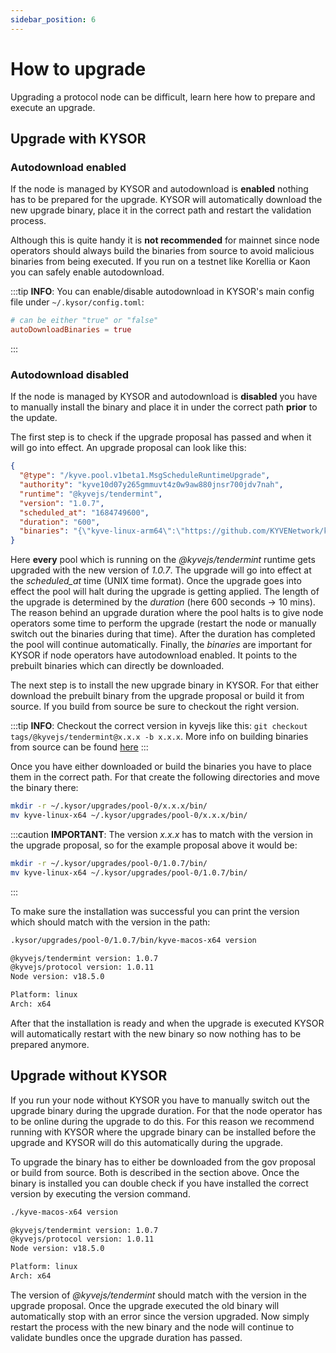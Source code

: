 ```yaml
---
sidebar_position: 6
---
```


# How to upgrade

Upgrading a protocol node can be difficult, learn here how to prepare and execute an upgrade.

## Upgrade with KYSOR

### Autodownload enabled

If the node is managed by KYSOR and autodownload is **enabled** nothing has to be prepared for the upgrade. KYSOR will automatically
download the new upgrade binary, place it in the correct path and restart the validation process.

Although this is quite handy it is
**not recommended** for mainnet since node operators should always build the binaries from source to avoid malicious binaries
from being executed. If you run on a testnet like Korellia or Kaon you can safely enable autodownload.

:::tip
**INFO**: You can enable/disable autodownload in KYSOR's main config file under `~/.kysor/config.toml`:

```toml
# can be either "true" or "false"
autoDownloadBinaries = true
```

:::

### Autodownload disabled

If the node is managed by KYSOR and autodownload is **disabled** you have to manually install the binary and place it in under the
correct path **prior** to the update.

The first step is to check if the upgrade proposal has passed and when it will go into effect. An upgrade proposal can look like this:

```json
{
  "@type": "/kyve.pool.v1beta1.MsgScheduleRuntimeUpgrade",
  "authority": "kyve10d07y265gmmuvt4z0w9aw880jnsr700jdv7nah",
  "runtime": "@kyvejs/tendermint",
  "version": "1.0.7",
  "scheduled_at": "1684749600",
  "duration": "600",
  "binaries": "{\"kyve-linux-arm64\":\"https://github.com/KYVENetwork/kyvejs/releases/download/%40kyvejs%2Ftendermint%401.0.7/kyve-linux-arm64.zip\",\"kyve-linux-x64\":\"https://github.com/KYVENetwork/kyvejs/releases/download/%40kyvejs%2Ftendermint%401.0.7/kyve-linux-x64.zip\",\"kyve-macos-x64\":\"https://github.com/KYVENetwork/kyvejs/releases/download/%40kyvejs%2Ftendermint%401.0.7/kyve-macos-x64.zip\"}"
}
```

Here **every** pool which is running on the _@kyvejs/tendermint_ runtime gets upgraded with the new version of _1.0.7_. The upgrade will go into effect
at the _scheduled_at_ time (UNIX time format). Once the upgrade goes into effect the pool will halt during the upgrade is getting applied. The length of the upgrade
is determined by the _duration_ (here 600 seconds -> 10 mins). The reason behind an upgrade duration where the pool halts is to give node operators some time to perform
the upgrade (restart the node or manually switch out the binaries during that time). After the duration has completed the pool will continue automatically. Finally, the
_binaries_ are important for KYSOR if node operators have autodownload enabled. It points to the prebuilt binaries which can directly be downloaded.

The next step is to install the new upgrade binary in KYSOR. For that either download the prebuilt binary from the upgrade proposal or build it from source. If you
build from source be sure to checkout the right version.

:::tip
**INFO**: Checkout the correct version in kyvejs like this: `git checkout tags/@kyvejs/tendermint@x.x.x -b x.x.x`. More info on building binaries from source can be found [here](/validators/protocol_nodes/pools/archway/installation.md#build-from-source)
:::

Once you have either downloaded or build the binaries you have to place them in the correct path. For that create the following directories and move the binary there:

```bash
mkdir -r ~/.kysor/upgrades/pool-0/x.x.x/bin/
mv kyve-linux-x64 ~/.kysor/upgrades/pool-0/x.x.x/bin/
```

:::caution
**IMPORTANT**: The version _x.x.x_ has to match with the version in the upgrade proposal, so for the example proposal above it would be:

```bash
mkdir -r ~/.kysor/upgrades/pool-0/1.0.7/bin/
mv kyve-linux-x64 ~/.kysor/upgrades/pool-0/1.0.7/bin/
```

:::

To make sure the installation was successful you can print the version which should match with the version in the path:

```bash
.kysor/upgrades/pool-0/1.0.7/bin/kyve-macos-x64 version
```

```bash
@kyvejs/tendermint version: 1.0.7
@kyvejs/protocol version: 1.0.11
Node version: v18.5.0

Platform: linux
Arch: x64
```

After that the installation is ready and when the upgrade is executed KYSOR will automatically restart with the new binary so now nothing has to be prepared anymore.

## Upgrade without KYSOR

If you run your node without KYSOR you have to manually switch out the upgrade binary during the upgrade duration. For that the node operator has to be online during the upgrade
to do this. For this reason we recommend running with KYSOR where the upgrade binary can be installed before the upgrade and KYSOR will do this automatically during the upgrade.

To upgrade the binary has to either be downloaded from the gov proposal or build from source. Both is described in the section above. Once the binary is installed you can double check
if you have installed the correct version by executing the version command.

```bash
./kyve-macos-x64 version
```

```bash
@kyvejs/tendermint version: 1.0.7
@kyvejs/protocol version: 1.0.11
Node version: v18.5.0

Platform: linux
Arch: x64
```

The version of _@kyvejs/tendermint_ should match with the version in the upgrade proposal. Once the upgrade executed the old binary will automatically stop with an error since
the version upgraded. Now simply restart the process with the new binary and the node will continue to validate bundles once the upgrade duration has passed.
